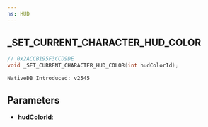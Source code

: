 ```yaml
---
ns: HUD 
---
```


## _SET_CURRENT_CHARACTER_HUD_COLOR

```c
// 0x2ACCB195F3CCD9DE 
void _SET_CURRENT_CHARACTER_HUD_COLOR(int hudColorId);
```

```
NativeDB Introduced: v2545
```

## Parameters
* **hudColorId**:

